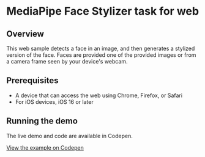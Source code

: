 # MediaPipe Face Stylizer task for web

## Overview

This web sample detects a face in an image, and then generates a stylized version of the face. Faces are provided one of the provided images or from a camera frame seen by your device's webcam.

## Prerequisites

* A device that can access the web using Chrome, Firefox, or Safari
* For iOS devices, iOS 16 or later

## Running the demo

The live demo and code are available in Codepen.

[View the example on Codepen](https://codepen.io/mediapipe-preview/pen/wvRBPmR)
